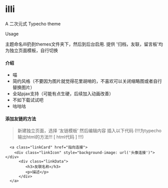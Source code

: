 # illi
A 二次元式 Typecho theme

Usage

主题命名illi扔到themes文件夹下，然后到后台启用.
提供 '归档，友联，留言板'均为独立页面模板，自行切换

#### 介绍

 - 喵
 - 简约风格（不要因为图片就觉得花里胡哨的，不喜欢可以关闭缩略图或者自行替换图片）  
 - 全站pjax支持（可能有点生硬，后续加入动画改善）
 - 不如下载试试吧
 - 咕咕咕

#### 添加友链的方法
 

> 新建独立页面，选择 ‘友链模板’ 然后编辑内容 插入以下代码
(!!!为typecho输出html的方法!!! [ html代码 ] !!!)
> 
      <a class="linkCard" href="指向连接">
        <div class="linkIcon" style="background-image: url('头像连接')"></div>
          <div class="linkData">
             <h3>友联名称</h3>
             <p>描述</p>
          </div>
      </a>
